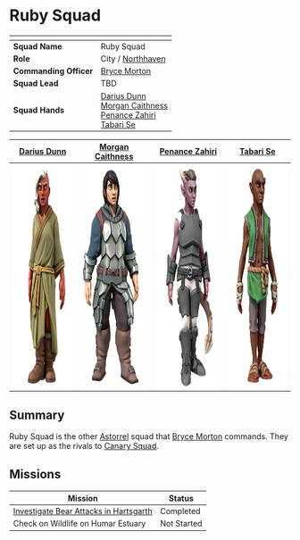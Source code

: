 # Ruby Squad

| []() | |
| --- | --- |
| **Squad Name** | Ruby Squad | squad.2
| **Role** | City / [Northhaven](../../../places/cities/northhaven.md) |
| **Commanding Officer** | [Bryce Morton](../../../characters/bryce-morton.md) |
| **Squad Lead** | TBD |
| **Squad Hands** | [Darius Dunn](../../../characters/darius-dunn.md)<br />[Morgan Caithness](../../../characters/morgan-caithness.md)<br />[Penance Zahiri](../../../characters/penance-zahiri.md)<br />[Tabari Se](../../../characters/tabari-se.md)

| [Darius Dunn](../../../characters/darius-dunn.md) | [Morgan Caithness](../../../characters/morgan-caithness.md) | [Penance Zahiri](../../../characters/penance-zahiri.md) | [Tabari Se](../../../characters/tabari-se.md) |
|:---:|:---:|:---:|:---:|
| <img src="https://raw.githubusercontent.com/jesskelsall/astarus-images/main/people/portraits/94fe4e7c79cbcd9a.png" height="400" /> | <img src="https://raw.githubusercontent.com/jesskelsall/astarus-images/main/people/portraits/e7a36c7e28f97107.png" height="400" /> | <img src="https://raw.githubusercontent.com/jesskelsall/astarus-images/main/people/portraits/1c019d0a10e8341a.png" height="400" /> | <img src="https://raw.githubusercontent.com/jesskelsall/astarus-images/main/people/portraits/0e9d44f0b522c033.png" height="400" /> | 

## Summary

Ruby Squad is the other [Astorrel](../astorrel.md) squad that [Bryce Morton](../../../characters/bryce-morton.md) commands. They are set up as the rivals to [Canary Squad](canary-squad.md).

## Missions

| Mission | Status |
| --- | --- |
| [Investigate Bear Attacks in Hartsgarth](../../../storylines/investigate-bear-attacks-in-hartsgarth.md) | Completed |
| Check on Wildlife on Humar Estuary | Not Started |

